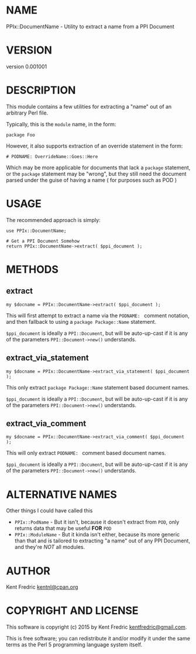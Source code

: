 # NAME

PPIx::DocumentName - Utility to extract a name from a PPI Document

# VERSION

version 0.001001

# DESCRIPTION

This module contains a few utilities for extracting a "name" out of an arbitrary Perl file.

Typically, this is the `module` name, in the form:

    package Foo

However, it also supports extraction of an override statement in the form:

    # PODNAME: OverrideName::Goes::Here

Which may be more applicable for documents that lack a `package` statement, or the `package`
statement may be "wrong", but they still need the document parsed under the guise of having a name
( for purposes such as POD )

# USAGE

The recommended approach is simply:

    use PPIx::DocumentName;

    # Get a PPI Document Somehow
    return PPIx::DocumentName->extract( $ppi_document );

# METHODS

## extract

    my $docname = PPIx::DocumentName->extract( $ppi_document );

This will first attempt to extract a name via the `PODNAME: ` comment notation,
and then fallback to using a `package Package::Name` statement.

`$ppi_document` is ideally a `PPI::Document`, but will be auto-up-cast if it is
any of the parameters `PPI::Document->new()` understands.

## extract\_via\_statement

    my $docname = PPIx::DocumentName->extract_via_statement( $ppi_document );

This only extract `package Package::Name` statement based document names.

`$ppi_document` is ideally a `PPI::Document`, but will be auto-up-cast if it is
any of the parameters `PPI::Document->new()` understands.

## extract\_via\_comment

    my $docname = PPIx::DocumentName->extract_via_comment( $ppi_document );

This will only extract `PODNAME: ` comment based document names.

`$ppi_document` is ideally a `PPI::Document`, but will be auto-up-cast if it is
any of the parameters `PPI::Document->new()` understands.

# ALTERNATIVE NAMES

Other things I could have called this

- `PPIx::PodName` - But it isn't, because it doesn't extract from `POD`, only returns data that may be useful **FOR** `POD`
- `PPIx::ModuleName` - But it kinda isn't either, because its more generic than that and is tailored to extracting "a name" out of any PPI Document, and they're _NOT_ all modules.

# AUTHOR

Kent Fredric <kentnl@cpan.org>

# COPYRIGHT AND LICENSE

This software is copyright (c) 2015 by Kent Fredric <kentfredric@gmail.com>.

This is free software; you can redistribute it and/or modify it under
the same terms as the Perl 5 programming language system itself.
